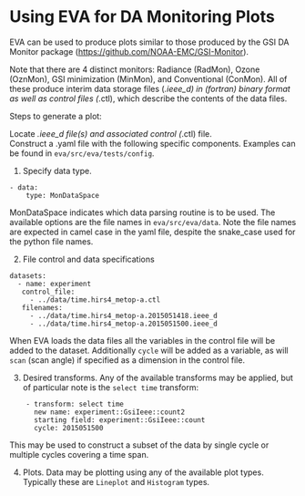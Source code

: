 # Using EVA for DA Monitoring Plots

EVA can be used to produce plots similar to those produced by the GSI DA Monitor package (https://github.com/NOAA-EMC/GSI-Monitor).   

Note that there are 4 distinct monitors:  Radiance (RadMon), Ozone (OznMon), GSI minimization (MinMon), and Conventional (ConMon).  All of these produce interim data storage files (*.ieee_d) in (fortran) binary format as well as control files (*.ctl), which describe the contents of the data files.

Steps to generate a plot:

Locate *.ieee_d file(s) and associated control (*.ctl) file.  
Construct a .yaml file with the following specific components.  Examples can be found in `eva/src/eva/tests/config`.

1. Specify data type.

```
- data:
    type: MonDataSpace

```

MonDataSpace indicates which data parsing routine is to be used.  The available options are the file names in `eva/src/eva/data`.  Note the file names are expected in camel case in the yaml file, despite the snake_case used for the python file names.

2. File control and data specifications

```
datasets:
  - name: experiment
   control_file:
     - ../data/time.hirs4_metop-a.ctl
   filenames:
     - ../data/time.hirs4_metop-a.2015051418.ieee_d
     - ../data/time.hirs4_metop-a.2015051500.ieee_d
```

When EVA loads the data files all the variables in the control file will be added to the dataset.  Additionally `cycle` will be added as a variable, as will `scan` (scan angle) if specified as a dimension in the control file.

3. Desired transforms. Any of the available transforms may be applied, but of particular note is the `select time` transform:

```
    - transform: select time
      new name: experiment::GsiIeee::count2
      starting field: experiment::GsiIeee::count
      cycle: 2015051500
```

This may be used to construct a subset of the data by single cycle or multiple cycles covering a time span.

4. Plots.  Data may be plotting using any of the available plot types.  Typically these are `Lineplot` and `Histogram` types.
